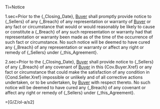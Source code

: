 Ti=Notice

1.sec=Prior to the {_Closing_Date}, <a href="#SPA.Def.Buyer.Def" class="definedterm">Buyer</a> shall promptly provide notice to {_Sellers} of any {_Breach} of any representation or warranty of <a href="#SPA.Def.Buyer.Def" class="definedterm">Buyer</a> or any fact or circumstance that would or would reasonably be likely to cause or constitute a {_Breach} of any such representation or warranty had that representation or warranty been made as of the time of the occurrence of such fact or circumstance.  No such notice will be deemed to have cured any {_Breach} of any representation or warranty or affect any right or remedy of {_Sellers} under {_this_Agreement}.

2.sec=Prior to the {_Closing_Date}, <a href="#SPA.Def.Buyer.Def" class="definedterm">Buyer</a> shall provide notice to {_Sellers} of any {_Breach} of any covenant of <a href="#SPA.Def.Buyer.Def" class="definedterm">Buyer</a> in this {Cov.Buyer.Xref} or any fact or circumstance that could make the satisfaction of any condition in {Cond.Seller.Xref} impossible or unlikely and of all corrective actions undertaken, or to be undertaken, by <a href="#SPA.Def.Buyer.Def" class="definedterm">Buyer</a> with respect thereto.  No such notice will be deemed to have cured any {_Breach} of any covenant or affect any right or remedy of {_Sellers} under {_this_Agreement}.

=[G/Z/ol-a/s2]
